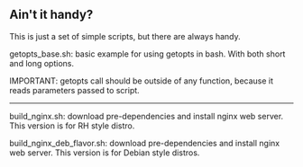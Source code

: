 Ain't it handy?
--------------

This is just a set of simple scripts, but there are always handy.

getopts_base.sh: basic example for using getopts in bash. With both short and long options.

   IMPORTANT: getopts call should be outside of any function, because it reads parameters
passed to script.

----

build_nginx.sh: download pre-dependencies and install nginx web server.
                This version is for RH style distro.
				
build_nginx_deb_flavor.sh: download pre-dependencies and install nginx web server.
                This version is for Debian style distros.
